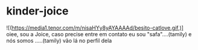 # kinder-joice
![(https://media1.tenor.com/m/nisaHYy8yAYAAAAd/besito-catlove.gif,)]
oiee, sou a Joice, caso precise entre em contato 
eu sou "safa"....(tamily)
e nós somos .....(tamily) vão lá no perfil dela 
